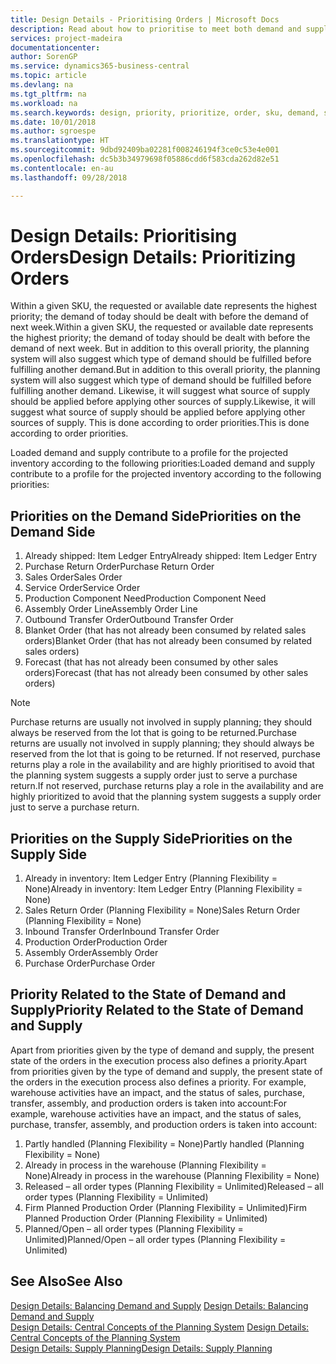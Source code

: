 ```yaml
---
title: Design Details - Prioritising Orders | Microsoft Docs
description: Read about how to prioritise to meet both demand and supply requirements.
services: project-madeira
documentationcenter: 
author: SorenGP
ms.service: dynamics365-business-central
ms.topic: article
ms.devlang: na
ms.tgt_pltfrm: na
ms.workload: na
ms.search.keywords: design, priority, prioritize, order, sku, demand, supply
ms.date: 10/01/2018
ms.author: sgroespe
ms.translationtype: HT
ms.sourcegitcommit: 9dbd92409ba02281f008246194f3ce0c53e4e001
ms.openlocfilehash: dc5b3b34979698f05886cdd6f583cda262d82e51
ms.contentlocale: en-au
ms.lasthandoff: 09/28/2018

---
```

# <a name="design-details-prioritizing-orders"></a><span data-ttu-id="09c68-103">Design Details: Prioritising Orders</span><span class="sxs-lookup"><span data-stu-id="09c68-103">Design Details: Prioritizing Orders</span></span>
<span data-ttu-id="09c68-104">Within a given SKU, the requested or available date represents the highest priority; the demand of today should be dealt with before the demand of next week.</span><span class="sxs-lookup"><span data-stu-id="09c68-104">Within a given SKU, the requested or available date represents the highest priority; the demand of today should be dealt with before the demand of next week.</span></span> <span data-ttu-id="09c68-105">But in addition to this overall priority, the planning system will also suggest which type of demand should be fulfilled before fulfilling another demand.</span><span class="sxs-lookup"><span data-stu-id="09c68-105">But in addition to this overall priority, the planning system will also suggest which type of demand should be fulfilled before fulfilling another demand.</span></span> <span data-ttu-id="09c68-106">Likewise, it will suggest what source of supply should be applied before applying other sources of supply.</span><span class="sxs-lookup"><span data-stu-id="09c68-106">Likewise, it will suggest what source of supply should be applied before applying other sources of supply.</span></span> <span data-ttu-id="09c68-107">This is done according to order priorities.</span><span class="sxs-lookup"><span data-stu-id="09c68-107">This is done according to order priorities.</span></span>  
  
<span data-ttu-id="09c68-108">Loaded demand and supply contribute to a profile for the projected inventory according to the following priorities:</span><span class="sxs-lookup"><span data-stu-id="09c68-108">Loaded demand and supply contribute to a profile for the projected inventory according to the following priorities:</span></span>  
  
## <a name="priorities-on-the-demand-side"></a><span data-ttu-id="09c68-109">Priorities on the Demand Side</span><span class="sxs-lookup"><span data-stu-id="09c68-109">Priorities on the Demand Side</span></span>  
1. <span data-ttu-id="09c68-110">Already shipped: Item Ledger Entry</span><span class="sxs-lookup"><span data-stu-id="09c68-110">Already shipped: Item Ledger Entry</span></span>  
2. <span data-ttu-id="09c68-111">Purchase Return Order</span><span class="sxs-lookup"><span data-stu-id="09c68-111">Purchase Return Order</span></span>  
3. <span data-ttu-id="09c68-112">Sales Order</span><span class="sxs-lookup"><span data-stu-id="09c68-112">Sales Order</span></span>  
4. <span data-ttu-id="09c68-113">Service Order</span><span class="sxs-lookup"><span data-stu-id="09c68-113">Service Order</span></span>  
5. <span data-ttu-id="09c68-114">Production Component Need</span><span class="sxs-lookup"><span data-stu-id="09c68-114">Production Component Need</span></span>  
6. <span data-ttu-id="09c68-115">Assembly Order Line</span><span class="sxs-lookup"><span data-stu-id="09c68-115">Assembly Order Line</span></span>  
7. <span data-ttu-id="09c68-116">Outbound Transfer Order</span><span class="sxs-lookup"><span data-stu-id="09c68-116">Outbound Transfer Order</span></span>  
8. <span data-ttu-id="09c68-117">Blanket Order (that has not already been consumed by related sales orders)</span><span class="sxs-lookup"><span data-stu-id="09c68-117">Blanket Order (that has not already been consumed by related sales orders)</span></span>  
9. <span data-ttu-id="09c68-118">Forecast (that has not already been consumed by other sales orders)</span><span class="sxs-lookup"><span data-stu-id="09c68-118">Forecast (that has not already been consumed by other sales orders)</span></span>  
  
> [!NOTE]  
>  <span data-ttu-id="09c68-119">Purchase returns are usually not involved in supply planning; they should always be reserved from the lot that is going to be returned.</span><span class="sxs-lookup"><span data-stu-id="09c68-119">Purchase returns are usually not involved in supply planning; they should always be reserved from the lot that is going to be returned.</span></span> <span data-ttu-id="09c68-120">If not reserved, purchase returns play a role in the availability and are highly prioritised to avoid that the planning system suggests a supply order just to serve a purchase return.</span><span class="sxs-lookup"><span data-stu-id="09c68-120">If not reserved, purchase returns play a role in the availability and are highly prioritized to avoid that the planning system suggests a supply order just to serve a purchase return.</span></span>  
  
## <a name="priorities-on-the-supply-side"></a><span data-ttu-id="09c68-121">Priorities on the Supply Side</span><span class="sxs-lookup"><span data-stu-id="09c68-121">Priorities on the Supply Side</span></span>  
1. <span data-ttu-id="09c68-122">Already in inventory: Item Ledger Entry (Planning Flexibility = None)</span><span class="sxs-lookup"><span data-stu-id="09c68-122">Already in inventory: Item Ledger Entry (Planning Flexibility = None)</span></span>  
2. <span data-ttu-id="09c68-123">Sales Return Order (Planning Flexibility = None)</span><span class="sxs-lookup"><span data-stu-id="09c68-123">Sales Return Order (Planning Flexibility = None)</span></span>  
3. <span data-ttu-id="09c68-124">Inbound Transfer Order</span><span class="sxs-lookup"><span data-stu-id="09c68-124">Inbound Transfer Order</span></span>  
4. <span data-ttu-id="09c68-125">Production Order</span><span class="sxs-lookup"><span data-stu-id="09c68-125">Production Order</span></span>  
5. <span data-ttu-id="09c68-126">Assembly Order</span><span class="sxs-lookup"><span data-stu-id="09c68-126">Assembly Order</span></span>  
6. <span data-ttu-id="09c68-127">Purchase Order</span><span class="sxs-lookup"><span data-stu-id="09c68-127">Purchase Order</span></span>  
  
## <a name="priority-related-to-the-state-of-demand-and-supply"></a><span data-ttu-id="09c68-128">Priority Related to the State of Demand and Supply</span><span class="sxs-lookup"><span data-stu-id="09c68-128">Priority Related to the State of Demand and Supply</span></span>  
<span data-ttu-id="09c68-129">Apart from priorities given by the type of demand and supply, the present state of the orders in the execution process also defines a priority.</span><span class="sxs-lookup"><span data-stu-id="09c68-129">Apart from priorities given by the type of demand and supply, the present state of the orders in the execution process also defines a priority.</span></span> <span data-ttu-id="09c68-130">For example, warehouse activities have an impact, and the status of sales, purchase, transfer, assembly, and production orders is taken into account:</span><span class="sxs-lookup"><span data-stu-id="09c68-130">For example, warehouse activities have an impact, and the status of sales, purchase, transfer, assembly, and production orders is taken into account:</span></span>  
  
1. <span data-ttu-id="09c68-131">Partly handled (Planning Flexibility = None)</span><span class="sxs-lookup"><span data-stu-id="09c68-131">Partly handled (Planning Flexibility = None)</span></span>  
2. <span data-ttu-id="09c68-132">Already in process in the warehouse (Planning Flexibility = None)</span><span class="sxs-lookup"><span data-stu-id="09c68-132">Already in process in the warehouse (Planning Flexibility = None)</span></span>  
3. <span data-ttu-id="09c68-133">Released – all order types (Planning Flexibility = Unlimited)</span><span class="sxs-lookup"><span data-stu-id="09c68-133">Released – all order types (Planning Flexibility = Unlimited)</span></span>  
4. <span data-ttu-id="09c68-134">Firm Planned Production Order (Planning Flexibility = Unlimited)</span><span class="sxs-lookup"><span data-stu-id="09c68-134">Firm Planned Production Order (Planning Flexibility = Unlimited)</span></span>  
5. <span data-ttu-id="09c68-135">Planned/Open – all order types (Planning Flexibility = Unlimited)</span><span class="sxs-lookup"><span data-stu-id="09c68-135">Planned/Open – all order types (Planning Flexibility = Unlimited)</span></span>  
  
## <a name="see-also"></a><span data-ttu-id="09c68-136">See Also</span><span class="sxs-lookup"><span data-stu-id="09c68-136">See Also</span></span>  
<span data-ttu-id="09c68-137">[Design Details: Balancing Demand and Supply](design-details-balancing-demand-and-supply.md) </span><span class="sxs-lookup"><span data-stu-id="09c68-137">[Design Details: Balancing Demand and Supply](design-details-balancing-demand-and-supply.md) </span></span>  
<span data-ttu-id="09c68-138">[Design Details: Central Concepts of the Planning System](design-details-central-concepts-of-the-planning-system.md) </span><span class="sxs-lookup"><span data-stu-id="09c68-138">[Design Details: Central Concepts of the Planning System](design-details-central-concepts-of-the-planning-system.md) </span></span>  
[<span data-ttu-id="09c68-139">Design Details: Supply Planning</span><span class="sxs-lookup"><span data-stu-id="09c68-139">Design Details: Supply Planning</span></span>](design-details-supply-planning.md)
